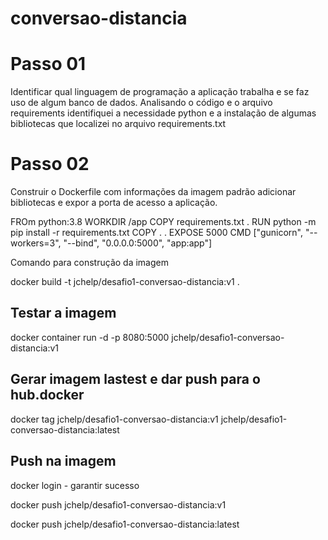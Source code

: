 # conversao-distancia

# Passo 01
Identificar qual linguagem de programação a aplicação trabalha e se faz uso de algum banco de dados.
Analisando o código e o arquivo requirements identifiquei a necessidade python  e a instalação de algumas bibliotecas que localizei no arquivo requirements.txt 

# Passo 02 
Construir o Dockerfile com informações da imagem padrão adicionar bibliotecas e expor a porta de acesso a aplicação. 


FROm python:3.8
WORKDIR /app
COPY requirements.txt .
RUN python -m pip install -r requirements.txt
COPY . .
EXPOSE 5000
CMD ["gunicorn", "--workers=3", "--bind", "0.0.0.0:5000", "app:app"]

Comando para construção da imagem 

docker build -t jchelp/desafio1-conversao-distancia:v1 .

## Testar a imagem 

docker container run -d -p 8080:5000 jchelp/desafio1-conversao-distancia:v1
## Gerar imagem lastest e dar push para o hub.docker 

docker tag jchelp/desafio1-conversao-distancia:v1 jchelp/desafio1-conversao-distancia:latest

## Push na imagem 

docker login - garantir sucesso 

docker push jchelp/desafio1-conversao-distancia:v1

docker push jchelp/desafio1-conversao-distancia:latest